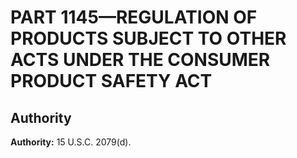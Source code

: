 # PART 1145—REGULATION OF PRODUCTS SUBJECT TO OTHER ACTS UNDER THE CONSUMER PRODUCT SAFETY ACT


## Authority

**Authority:** 15 U.S.C. 2079(d).




